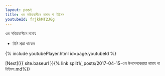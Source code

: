 ```yaml
---
layout: post
title: ওম সরিয়াবাসীনে নামায গা টাইমস
youtubeId: frjkkMT2JGg
---
```

 
 
 ওম সরিয়াবাসীনে নামায  
 
 -  যিনি শ্রদ্ধা থাকেন 
 
  
 
  
 
 
 
 
 
 


{% include youtubePlayer.html id=page.youtubeId %}
 
[Next]({{ site.baseurl }}{% link  split1/_posts/2017-04-15-ওম উপদেসকেরায়া নামায গা টাইমস.md%})
 
